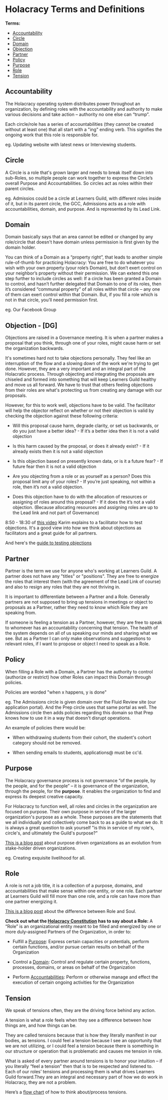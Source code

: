 # Holacracy Terms and Definitions

**Terms:**
- [Accountability](Holacracy-Terms-and-Definitions.md#accountability)
- [Circle](Holacracy-Terms-and-Definitions.md#circle)
- [Domain](Holacracy-Terms-and-Definitions.md#domain)
- [Objection](Holacracy-Terms-and-Definitions.md#objection)
- [Partner](Holacracy-Terms-and-Definitions.md#partner)
- [Policy](Holacracy-Terms-and-Definitions.md#policy)
- [Purpose](Holacracy-Terms-and-Definitions.md#purpose)
- [Role](Holacracy-Terms-and-Definitions.md#role)
- [Tension](Holacracy-Terms-and-Definitions.md#tension)

## Accountability
The Holacracy operating system distributes power throughout an organization, by defining roles with the accountability and authority to make various decisions and take action – authority no one else can “trump”.

Each circle/role has a series of accountabilities (they cannot be created without at least one) that all start with a "ing" ending verb.  This signifies the ongoing work that this role is responsible for.

eg. Updating website with latest news or Interviewing students.

## Circle
A Circle is a role that's grown larger and needs to break itself down into sub-Roles, so multiple people can work together to express the Circle’s overall Purpose and Accountabilities.  So circles act as roles within their parent circles.

eg. Admissios could be a circle at Learners Guild, with different roles inside of it, but in its parent circle, the GCC, Admissions acts as a role with accountabilities, domain, and purpose.  And is represented by its Lead Link.

## Domain
Domain basically says that an area cannot be edited or changed by any role/circle that doesn't have domain unless permission is first given by the domain holder.

You can think of a Domain as a “property right”, that leads to another simple rule-of-thumb for practicing Holacracy:  You are free to do whatever you wish with your own property (your role’s Domain), but don’t exert control on your neighbor’s property without their permission. We can extend this one step further to include circles as well:  If a circle has been granted a Domain to control, and hasn’t further delegated that Domain to one of its roles, then it’s considered “communal property” of all roles within that circle – any one of them can exert control within that Domain. But, if you fill a role which is not in that circle, you’ll need permission first.

eg. Our Facebook Group

## Objection - [DG]
Objections are raised in a Governance meeting.  It is when a partner makes a proposal that you think, through one of your roles, might cause harm or set the organization backwards.

It's sometimes hard not to take objections personally.  They feel like an interruption of the flow and a slowing down of the work we're trying to get done.  However, they are a very important and an integral part of the Holacratic process.  Through objecting and integrating the proposals are chiseled and formed into something that will keep Learners Guild healthy and move us all forward.  We have to trust that others feeling objections from their roles are what's protecting us from creating any damage with our proposals.

However, for this to work well, objections have to be valid.  The facilitator will help the objector reflect on whether or not their objection is valid by checking the objection against these following criteria:

- Will this proposal cause harm, degrade clarity, or set us backwards, or do you just have a better idea? - If it’s a better idea then it is not a valid objection

- Is this harm caused by the proposal, or does it already exist? - If it already exists then it is not a valid objection

- Is this objection based on presently known data, or is it a future fear? - If future fear then it is not a valid objection

- Are you objecting from a role or as yourself as a person? Does this proposal limit any of your roles? - If you’re just speaking, not within a role, then it’s not a valid objection.

- Does this objection have to do with the allocation of resources or assigning of roles around this proposal? - If it does the it’s not a valid objection. (Because allocating resources and assigning roles are up to the Lead link and not part of Governance)

8:50 - 18:30 of [this video](https://vimeo.com/94227010) Karim explains to a facilitator how to test objections.  It's a good view into how we think about objections as facilitators and a great guide for all partners.

And here's the [guide to testing objections](https://drive.google.com/open?id=0B603F2WUOtLJSjR0RHdKY0VSUmM)

## Partner
Partner is the term we use for anyone who's working at Learners Guild.  A partner does not have any "titles" or "positions". They are free to energize the roles that interest them (with the agreement of the Lead Link of course) and also to resign any roles that they are not thriving in.

It is important to differentiate between a Partner and a Role. Generally partners are not supposed to bring up tensions in meetings or object to proposals as a Partner, rather they need to know which Role they are speaking from.

If someone is feeling a tension as a Partner, however, they are free to speak to whomever has an accountability concerning that tension.  The health of the system depends on all of us speaking our minds and sharing what we see.  But as a Partner I can only make observations and suggestions to relevant roles, if I want to propose or object I need to speak as a Role.

## Policy
When filling a Role with a Domain, a Partner has the authority to control (authorize or restrict) how other Roles can impact this Domain through policies.

Policies are worded "when x happens, y is done"

eg. The Admissions circle is given domain over the Fluid Review site (our application portal). And the Prep circle uses that same portal as well.  The Admissions circle then adds policies regarding this domain so that Prep knows how to use it in a way that doesn't disrupt operations.

An example of policies there would be:

- When withdrawing students from their cohort, the student's cohort category should not be removed.

- When sending emails to students, applications@ must be cc'd.

## Purpose
The Holacracy governance process is not governance “of the people, by the people, and for the people” – it is governance of the organization, through the people, for the **purpose**. It enables the organization to find and express its deepest creative capacity.

For Holacracy to function well, all roles and circles in the organization are focused on purpose.  Their own purpose in service of the larger organization's purpose as a whole.  These purposes are the statements that we all individually and collectively come back to as a guide to what we do.  It is always a great question to ask yourself "is this in service of my role's, circle's, and ultimately the Guild's purpose?"

[This is a blog post](http://holacracy.org/blog/beyond-serving-stakeholders) about purpose driven organizations as an evolution from stake-holder driven organizations.

eg. Creating exquisite livelihood for all.

## Role
A role is not a job title, it is a collection of a purpose, domains, and accountabilities that make sense within one entity, or one role.  Each partner at Learners Guild will fill more than one role, and a role can have more than one partner energizing it.

[This is a blog post](http://holacracy.org/blog/differentiating-role-and-soul) about the difference between Role and Soul.

**Check out what the [Holacracy Constitution](http://holacracy.org/constitution) has to say about a Role:**
A “Role” is an organizational entity meant to be filled and energized by one or more duly-assigned Partners of the Organization, in order to:

- Fulfill a [Purpose](Holacracy-Terms-and-Definitions#purpose): Express certain capacities or potentials, perform certain functions, and/or pursue certain results on behalf of the Organization

- Control a [Domain](Holacracy-Terms-and-Definitions#domain): Control and regulate certain property, functions, processes, domains, or areas on behalf of the Organization

- Perform [Accountabilities](Holacracy-Terms-and-Definitions#accountability): Perform or otherwise manage and effect the execution of certain ongoing activities for the Organization

## Tension
We speak of tensions often, they are the driving force behind any action.

A tension is what a role feels when they see a difference between how things are, and how things can be.

They are called tensions because that is how they literally manifest in our bodies, as tensions. I could feel a tension because I see an opportunity that we are not utilizing, or I could feel a tension because there is something in our structure or operation that is problematic and causes me tension in role.

What is asked of every partner around tensions is to honor your intuition – if you literally “feel a tension” then that is to be respected and listened to. Each of our roles’ tensions and processing them is what drives Learners Guild forward.They are an integral and necessary part of how we do work in Holacracy, they are not a problem.

Here’s a [flow chart](https://drive.google.com/open?id=0B603F2WUOtLJMVBJcC1pNVNreUk) of how to think about/process tensions.
